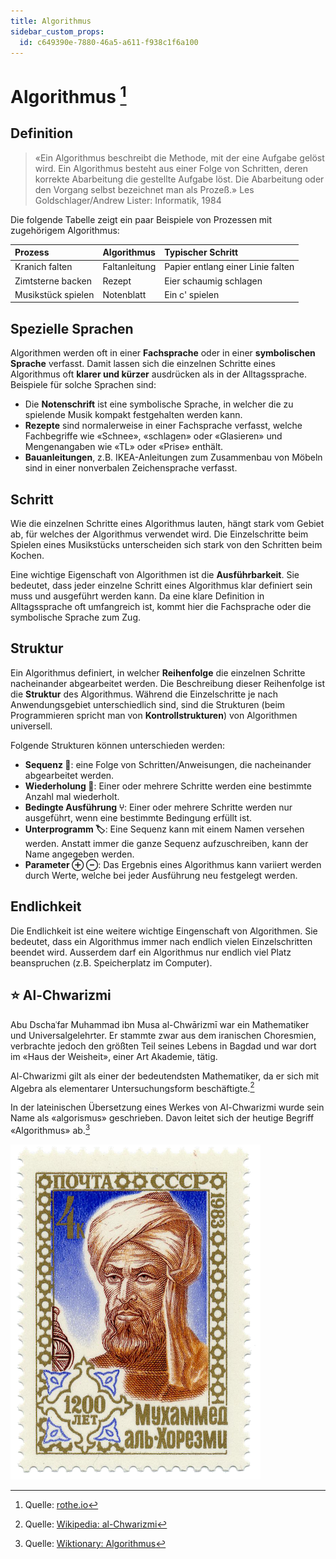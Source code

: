 ```yaml
---
title: Algorithmus
sidebar_custom_props:
  id: c649390e-7880-46a5-a611-f938c1f6a100
---
```


# Algorithmus [^1]

## Definition

> «Ein Algorithmus beschreibt die Methode, mit der eine Aufgabe gelöst wird. Ein Algorithmus besteht aus einer Folge von Schritten, deren korrekte Abarbeitung die gestellte Aufgabe löst. Die Abarbeitung oder den Vorgang selbst bezeichnet man als Prozeß.»
> Les Goldschlager/Andrew Lister: Informatik, 1984

Die folgende Tabelle zeigt ein paar Beispiele von Prozessen mit zugehörigem Algorithmus:

| Prozess            | Algorithmus   | Typischer Schritt                 |
| :----------------- | :------------ | :-------------------------------- |
| Kranich falten     | Faltanleitung | Papier entlang einer Linie falten |
| Zimtsterne backen  | Rezept        | Eier schaumig schlagen            |
| Musikstück spielen | Notenblatt    | Ein c' spielen                    |

## Spezielle Sprachen
Algorithmen werden oft in einer **Fachsprache** oder in einer **symbolischen Sprache** verfasst. Damit lassen sich die einzelnen Schritte eines Algorithmus oft **klarer und kürzer** ausdrücken als in der Alltagssprache. Beispiele für solche Sprachen sind:

- Die **Notenschrift** ist eine symbolische Sprache, in welcher die zu spielende Musik kompakt festgehalten werden kann.
- **Rezepte** sind normalerweise in einer Fachsprache verfasst, welche Fachbegriffe wie «Schnee», «schlagen» oder «Glasieren» und Mengenangaben wie «TL» oder «Prise» enthält.
- **Bauanleitungen**, z.B. IKEA-Anleitungen zum Zusammenbau von Möbeln sind in einer nonverbalen Zeichensprache verfasst.

## Schritt
Wie die einzelnen Schritte eines Algorithmus lauten, hängt stark vom Gebiet ab, für welches der Algorithmus verwendet wird. Die Einzelschritte beim Spielen eines Musikstücks unterscheiden sich stark von den Schritten beim Kochen.

Eine wichtige Eigenschaft von Algorithmen ist die **Ausführbarkeit**. Sie bedeutet, dass jeder einzelne Schritt eines Algorithmus klar definiert sein muss und ausgeführt werden kann. Da eine klare Definition in Alltagssprache oft umfangreich ist, kommt hier die Fachsprache oder die symbolische Sprache zum Zug.

## Struktur
Ein Algorithmus definiert, in welcher **Reihenfolge** die einzelnen Schritte nacheinander abgearbeitet werden. Die Beschreibung dieser Reihenfolge ist die **Struktur** des Algorithmus. Während die Einzelschritte je nach Anwendungsgebiet unterschiedlich sind, sind die Strukturen (beim Programmieren spricht man von **Kontrollstrukturen**) von Algorithmen universell.

Folgende Strukturen können unterschieden werden:
- **Sequenz 👣**: eine Folge von Schritten/Anweisungen, die nacheinander abgearbeitet werden.
- **Wiederholung 🔁**: Einer oder mehrere Schritte werden eine bestimmte Anzahl mal wiederholt.
- **Bedingte Ausführung ⑂**: Einer oder mehrere Schritte werden nur ausgeführt, wenn eine bestimmte Bedingung erfüllt ist.
- **Unterprogramm 🏷**: Eine Sequenz kann mit einem Namen versehen werden. Anstatt immer die ganze Sequenz aufzuschreiben, kann der Name angegeben werden.
- **Parameter ⊕ ⊖**: Das Ergebnis eines Algorithmus kann variiert werden durch Werte, welche bei jeder Ausführung neu festgelegt werden.

## Endlichkeit
Die Endlichkeit ist eine weitere wichtige Eingenschaft von Algorithmen. Sie bedeutet, dass ein Algorithmus immer nach endlich vielen Einzelschritten beendet wird. Ausserdem darf ein Algorithmus nur endlich viel Platz beanspruchen (z.B. Speicherplatz im Computer).

## ⭐️ Al-Chwarizmi

Abu Dschaʿfar Muhammad ibn Musa al-Chwārizmī war ein Mathematiker und Universalgelehrter. Er stammte zwar aus dem iranischen Choresmien, verbrachte jedoch den größten Teil seines Lebens in Bagdad und war dort im «Haus der Weisheit», einer Art Akademie, tätig.

Al-Chwarizmi gilt als einer der bedeutendsten Mathematiker, da er sich mit Algebra als elementarer Untersuchungsform beschäftigte.[^2]

In der lateinischen Übersetzung eines Werkes von Al-Chwarizmi wurde sein Name als «algorismus» geschrieben. Davon leitet sich der heutige Begriff «Algorithmus» ab.[^3]

![Abbildung von Al-Chwarizmi auf einer sowjetischen Briefmarke](images/al-chwarizmi.png)


[^1]: Quelle: [rothe.io](https://rothe.io/?page=prog1/1-algo/1-algorithm/)
[^2]: Quelle: [Wikipedia: al-Chwarizmi](https://de.wikipedia.org/wiki/Al-Chwarizmi)
[^3]: Quelle: [Wiktionary: Algorithmus](https://de.wiktionary.org/wiki/Algorithmus)
